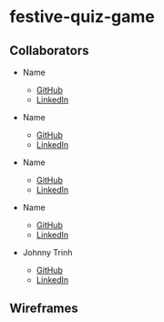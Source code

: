 # festive-quiz-game

## Collaborators

- Name
    - [GitHub](https://github.com/Username)
    - [LinkedIn](https://www.linkedin.com/in/Username/)

- Name
    - [GitHub](https://github.com/Username)
    - [LinkedIn](https://www.linkedin.com/in/Username/)

- Name
    - [GitHub](https://github.com/Username)
    - [LinkedIn](https://www.linkedin.com/in/Username/)

- Name
    - [GitHub](https://github.com/Username)
    - [LinkedIn](https://www.linkedin.com/in/Username/)

- Johnny Trinh
    - [GitHub](https://github.com/johnnysontrinh)
    - [LinkedIn](https://www.linkedin.com/in/johnny-trinh-732755123/)

## Wireframes